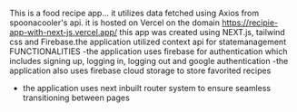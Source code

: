 This is a food recipe app... it utilizes data fetched using Axios from spoonacooler's api. it is hosted on Vercel on the domain https://recipie-app-with-next-js.vercel.app/
this app was created using NEXT.js, tailwind css  and Firebase.the application utilized context api for statemanagement
FUNCTIONALITIES
-the application uses firebase for authentication which includes signing up, logging in, logging out and google authentication
-the application also uses firebase cloud storage to store favorited recipes
- the application uses next inbuilt router system to ensure seamless transitioning between pages
